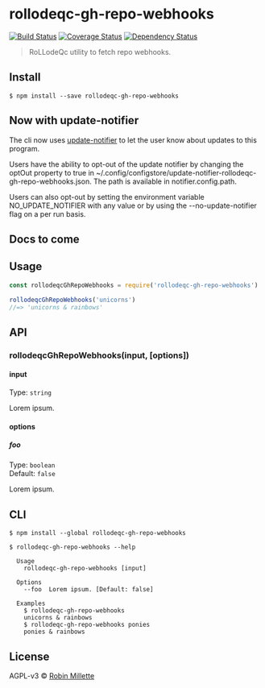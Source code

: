 # rollodeqc-gh-repo-webhooks
[![Build Status](https://travis-ci.org/millette/rollodeqc-gh-repo-webhooks.svg?branch=master)](https://travis-ci.org/millette/rollodeqc-gh-repo-webhooks)
[![Coverage Status](https://coveralls.io/repos/github/millette/rollodeqc-gh-repo-webhooks/badge.svg?branch=master)](https://coveralls.io/github/millette/rollodeqc-gh-repo-webhooks?branch=master)
[![Dependency Status](https://gemnasium.com/badges/github.com/millette/rollodeqc-gh-repo-webhooks.svg)](https://gemnasium.com/github.com/millette/rollodeqc-gh-repo-webhooks)
> RoLLodeQc utility to fetch repo webhooks.

## Install
```
$ npm install --save rollodeqc-gh-repo-webhooks
```

## Now with update-notifier
The cli now uses [update-notifier][] to let the user know about updates to this program.

Users have the ability to opt-out of the update notifier by changing
the optOut property to true in ~/.config/configstore/update-notifier-rollodeqc-gh-repo-webhooks.json.
The path is available in notifier.config.path.

Users can also opt-out by setting the environment variable NO_UPDATE_NOTIFIER
with any value or by using the --no-update-notifier flag on a per run basis.

## Docs to come

## Usage
```js
const rollodeqcGhRepoWebhooks = require('rollodeqc-gh-repo-webhooks')

rollodeqcGhRepoWebhooks('unicorns')
//=> 'unicorns & rainbows'
```

## API
### rollodeqcGhRepoWebhooks(input, [options])
#### input
Type: `string`

Lorem ipsum.

#### options
##### foo
Type: `boolean`<br>
Default: `false`

Lorem ipsum.

## CLI
```
$ npm install --global rollodeqc-gh-repo-webhooks
```

```
$ rollodeqc-gh-repo-webhooks --help

  Usage
    rollodeqc-gh-repo-webhooks [input]

  Options
    --foo  Lorem ipsum. [Default: false]

  Examples
    $ rollodeqc-gh-repo-webhooks
    unicorns & rainbows
    $ rollodeqc-gh-repo-webhooks ponies
    ponies & rainbows
```


## License
AGPL-v3 © [Robin Millette](http://robin.millette.info)

[update-notifier]: <https://github.com/yeoman/update-notifier>
